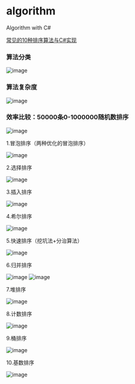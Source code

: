 ﻿# algorithm
Algorithm with C#

[常见的10种排序算法与C#实现](https://www.jianshu.com/p/a5bc98500cec)

### 算法分类

![image](https://github.com/eangulee/algorithm/blob/main/imgs/category.png)

### 算法复杂度

![image](https://github.com/eangulee/algorithm/blob/main/imgs/O.png)

### 效率比较：50000条0-1000000随机数排序

![image](https://github.com/eangulee/algorithm/blob/main/imgs/result.png)

1.冒泡排序（两种优化的冒泡排序）

![image](https://github.com/eangulee/algorithm/blob/main/imgs/bubble.gif)

2.选择排序

![image](https://github.com/eangulee/algorithm/blob/main/imgs/select.gif)

3.插入排序

![image](https://github.com/eangulee/algorithm/blob/main/imgs/insertion.gif)

4.希尔排序

![image](https://github.com/eangulee/algorithm/blob/main/imgs/shell.gif)

5.快速排序（挖坑法+分治算法）

![image](https://github.com/eangulee/algorithm/blob/main/imgs/quick.gif)

6.归并排序

![image](https://github.com/eangulee/algorithm/blob/main/imgs/merge.gif)
![image](https://github.com/eangulee/algorithm/blob/main/imgs/merge.png)

7.堆排序

![image](https://github.com/eangulee/algorithm/blob/main/imgs/heap.gif)

8.计数排序

![image](https://github.com/eangulee/algorithm/blob/main/imgs/counting.gif)


9.桶排序

![image](https://github.com/eangulee/algorithm/blob/main/imgs/bucket.png)


10.基数排序

![image](https://github.com/eangulee/algorithm/blob/main/imgs/radix.gif)
